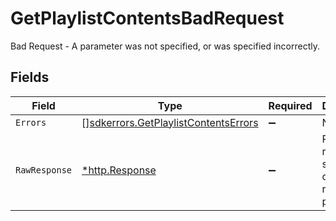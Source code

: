 # GetPlaylistContentsBadRequest

Bad Request - A parameter was not specified, or was specified incorrectly.


## Fields

| Field                                                                                        | Type                                                                                         | Required                                                                                     | Description                                                                                  |
| -------------------------------------------------------------------------------------------- | -------------------------------------------------------------------------------------------- | -------------------------------------------------------------------------------------------- | -------------------------------------------------------------------------------------------- |
| `Errors`                                                                                     | [][sdkerrors.GetPlaylistContentsErrors](../../models/sdkerrors/getplaylistcontentserrors.md) | :heavy_minus_sign:                                                                           | N/A                                                                                          |
| `RawResponse`                                                                                | [*http.Response](https://pkg.go.dev/net/http#Response)                                       | :heavy_minus_sign:                                                                           | Raw HTTP response; suitable for custom response parsing                                      |